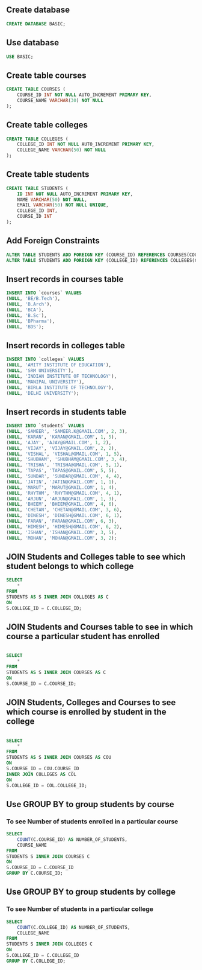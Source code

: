 ## Create database
```sql
CREATE DATABASE BASIC;
```

## Use database
```sql
USE BASIC;
```

## Create table courses
```sql
CREATE TABLE COURSES (
	COURSE_ID INT NOT NULL AUTO_INCREMENT PRIMARY KEY,
	COURSE_NAME VARCHAR(30) NOT NULL
);
```

## Create table colleges
```sql
CREATE TABLE COLLEGES (
	COLLEGE_ID INT NOT NULL AUTO_INCREMENT PRIMARY KEY,
	COLLEGE_NAME VARCHAR(50) NOT NULL
);
```

## Create table students
```sql
CREATE TABLE STUDENTS (
	ID INT NOT NULL AUTO_INCREMENT PRIMARY KEY,
	NAME VARCHAR(50) NOT NULL,
	EMAIL VARCHAR(50) NOT NULL UNIQUE,
	COLLEGE_ID INT,
	COURSE_ID INT 
);
```

## Add Foreign Constraints
```sql
ALTER TABLE STUDENTS ADD FOREIGN KEY (COURSE_ID) REFERENCES COURSES(COURSE_ID);
ALTER TABLE STUDENTS ADD FOREIGN KEY (COLLEGE_ID) REFERENCES COLLEGES(COLLEGE_ID);
```


## Insert records in courses table
```sql
INSERT INTO `courses` VALUES
(NULL, 'BE/B.Tech'),
(NULL, 'B.Arch'),
(NULL, 'BCA'),
(NULL, 'B.Sc'),
(NULL, 'BPharma'),
(NULL, 'BDS');
```

## Insert records in colleges table
```sql
INSERT INTO `colleges` VALUES
(NULL, 'AMITY INSTITUTE OF EDUCATION'),
(NULL, 'SRM UNIVERSITY'),
(NULL, 'INDIAN INSTITUTE OF TECHNOLOGY'),
(NULL, 'MANIPAL UNIVERSITY'),
(NULL, 'BIRLA INSTITUTE OF TECHNOLOGY'),
(NULL, 'DELHI UNIVERSITY');
```


## Insert records in students table
```sql
INSERT INTO `students` VALUES
(NULL, 'SAMEER', 'SAMEER.K@GMAIL.COM', 2, 3),
(NULL, 'KARAN', 'KARAN@GMAIL.COM', 1, 5),
(NULL, 'AJAY', 'AJAY@GMAIL.COM', 1, 2),
(NULL, 'VIJAY', 'VIJAY@GMAIL.COM', 2, 2),
(NULL, 'VISHAL', 'VISHAL@GMAIL.COM', 1, 5),
(NULL, 'SHUBHAM', 'SHUBHAM@GMAIL.COM', 3, 4),
(NULL, 'TRISHA', 'TRISHA@GMAIL.COM', 5, 1),
(NULL, 'TAPAS', 'TAPAS@GMAIL.COM', 5, 5),
(NULL, 'SUNDAR', 'SUNDAR@GMAIL.COM', 4, 4),
(NULL, 'JATIN', 'JATIN@GMAIL.COM', 1, 1),
(NULL, 'MARUT', 'MARUT@GMAIL.COM', 1, 4),
(NULL, 'RHYTHM', 'RHYTHM@GMAIL.COM', 4, 1),
(NULL, 'ARJUN', 'ARJUN@GMAIL.COM', 1, 3),
(NULL, 'BHEEM', 'BHEEM@GMAIL.COM', 4, 6),
(NULL, 'CHETAN', 'CHETAN@GMAIL.COM', 3, 6),
(NULL, 'DINESH', 'DINESH@GMAIL.COM', 6, 1),
(NULL, 'FARAN', 'FARAN@GMAIL.COM', 6, 3),
(NULL, 'HIMESH', 'HIMESH@GMAIL.COM', 6, 2),
(NULL, 'ISHAN', 'ISHAN@GMAIL.COM', 3, 5),
(NULL, 'MOHAN', 'MOHAN@GMAIL.COM', 3, 2);
```

## JOIN Students and Colleges table to see which student belongs to which college
```sql
SELECT 
	*
FROM
STUDENTS AS S INNER JOIN COLLEGES AS C
ON
S.COLLEGE_ID = C.COLLEGE_ID;
```
## JOIN Students and Courses table to see in which course a particular student has enrolled
```sql

SELECT 
	*
FROM
STUDENTS AS S INNER JOIN COURSES AS C
ON
S.COURSE_ID = C.COURSE_ID;
```

## JOIN Students, Colleges and Courses to see which course is enrolled by student in the college
```sql

SELECT 
	*
FROM
STUDENTS AS S INNER JOIN COURSES AS COU
ON
S.COURSE_ID = COU.COURSE_ID
INNER JOIN COLLEGES AS COL
ON
S.COLLEGE_ID = COL.COLLEGE_ID;
```

## Use GROUP BY to group students by course
### To see Number of students enrolled in a particular course 
```sql
SELECT 
	COUNT(C.COURSE_ID) AS NUMBER_OF_STUDENTS,
	COURSE_NAME
FROM
STUDENTS S INNER JOIN COURSES C
ON
S.COURSE_ID = C.COURSE_ID
GROUP BY C.COURSE_ID;
```

## Use GROUP BY to group students by college
### To see Number of students in a particular college
```sql
SELECT 
	COUNT(C.COLLEGE_ID) AS NUMBER_OF_STUDENTS,
	COLLEGE_NAME
FROM
STUDENTS S INNER JOIN COLLEGES C
ON
S.COLLEGE_ID = C.COLLEGE_ID
GROUP BY C.COLLEGE_ID;
```



